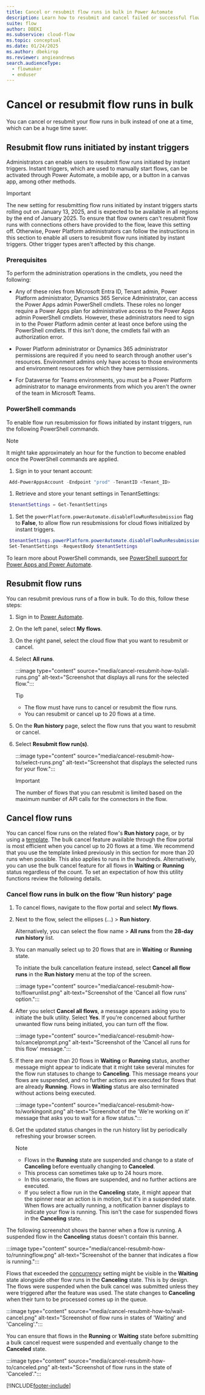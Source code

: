 ```yaml
---
title: Cancel or resubmit flow runs in bulk in Power Automate
description: Learn how to resubmit and cancel failed or successful flow runs in Power Automate.
suite: flow
author: DBEKI
ms.subservice: cloud-flow
ms.topic: conceptual
ms.date: 01/24/2025
ms.author: dbekirop
ms.reviewer: angieandrews
search.audienceType: 
  - flowmaker
  - enduser
---
```


# Cancel or resubmit flow runs in bulk

You can cancel or resubmit your flow runs in bulk instead of one at a time, which can be a huge time saver.

## Resubmit flow runs initiated by instant triggers

Administrators can enable users to resubmit flow runs initiated by instant triggers. Instant triggers, which are used to manually start flows, can be activated through Power Automate, a mobile app, or a button in a canvas app, among other methods.

> [!IMPORTANT]
> The new setting for resubmitting flow runs initiated by instant triggers starts rolling out on January 13, 2025, and is expected to be available in all regions by the end of January 2025. To ensure that flow owners can't resubmit flow runs with connections others have provided to the flow, leave this setting off.  Otherwise, Power Platform administrators can follow the instructions in this section to enable all users to resubmit flow runs initiated by instant triggers. Other trigger types aren't affected by this change.

### Prerequisites

To perform the administration operations in the cmdlets, you need the following:

- Any of these roles from Microsoft Entra ID, Tenant admin, Power Platform administrator, Dynamics 365 Service Administrator, can access the Power Apps admin PowerShell cmdlets. These roles no longer require a Power Apps plan for administrative access to the Power Apps admin PowerShell cmdlets. However, these administrators need to sign in to the Power Platform admin center at least once before using the PowerShell cmdlets. If this isn't done, the cmdlets fail with an authorization error.

- Power Platform administrator or Dynamics 365 administrator permissions are required if you need to search through another user's resources. Environment admins only have access to those environments and environment resources for which they have permissions.

- For Dataverse for Teams environments, you must be a Power Platform administrator to manage environments from which you aren't the owner of the team in Microsoft Teams.

### PowerShell commands

To enable flow run resubmission for flows initiated by instant triggers, run the following PowerShell commands.

> [!NOTE]
> It might take approximately an hour for the function to become enabled once the PowerShell commands are applied.

1. Sign in to your tenant account: 

  ```powershell
   Add-PowerAppsAccount -Endpoint "prod" -TenantID <Tenant_ID>
   ```
1. Retrieve and store your tenant settings in TenantSettings:
   
  ```powershell
   $tenantSettings = Get-TenantSettings
   ```
1. Set the `powerPlatform.powerAutomate.disableFlowRunResubmission` flag to **False**, to allow flow run resubmissions for cloud flows initialized by instant triggers.

  ```powershell
   $tenantSettings.powerPlatform.powerAutomate.disableFlowRunResubmission= $False
   Set-TenantSettings -RequestBody $tenantSettings
   ```

To learn more about PowerShell commands, see [PowerShell support for Power Apps and Power Automate](/power-platform/admin/powerapps-powershell#cmdlets).

## Resubmit flow runs

You can resubmit previous runs of a flow in bulk. To do this, follow these steps:

1. Sign in to [Power Automate](https://make.powerautomate.com).
1. On the left panel, select **My flows**.
1. On the right panel, select the cloud flow that you want to resubmit or cancel.
1. Select **All runs**.

    :::image type="content" source="media/cancel-resubmit-how-to/all-runs.png" alt-text="Screenshot that displays all runs for the selected flow.":::

   > [!TIP]
   > - The flow must have runs to cancel or resubmit the flow runs.
   > - You can resubmit or cancel up to 20 flows at a time.

1. On the **Run history** page, select the flow runs that you want to resubmit or cancel.
1. Select **Resubmit flow run(s)**.

    :::image type="content" source="media/cancel-resubmit-how-to/select-runs.png" alt-text="Screenshot that displays the selected runs for your flow.":::

   > [!IMPORTANT]
   > The number of flows that you can resubmit is limited based on the maximum number of API calls for the connectors in the flow.

## Cancel flow runs

You can cancel flow runs on the related flow's **Run history** page, or by using a [template](https://make.preview.powerautomate.com/galleries/public/templates/52c2eb66c0664b3b82480d1adcc6c1b4/cancel-all-of-my-flow-runs?environment=e85a08f2-6b04-ef9d-bbe3-05c8fb307b0b). The bulk cancel feature available through the flow portal is most efficient when you cancel up to 20 flows at a time. We recommend that you use the template linked previously in this section for more than 20 runs when possible. This also applies to runs in the hundreds. Alternatively, you can use the bulk cancel feature for all flows in **Waiting** or **Running** status regardless of the count. To set an expectation of how this utility functions review the following details.

### Cancel flow runs in bulk on the flow 'Run history' page

1. To cancel flows, navigate to the flow portal and select **My flows**.
1. Next to the flow, select the ellipses (&hellip;) > **Run history**.

    Alternatively, you can select the flow name > **All runs** from the **28-day run history** list.

1. You can manually select up to 20 flows that are in **Waiting** or **Running** state.

    To initiate the bulk cancellation feature instead, select **Cancel all flow runs** in the **Run history** menu at the top of the screen.

    :::image type="content" source="media/cancel-resubmit-how-to/flowrunlist.png" alt-text="Screenshot of the 'Cancel all flow runs' option.":::

1. After you select **Cancel all flows**, a message appears asking you to initiate the bulk utility. Select **Yes**. If you're concerned about further unwanted flow runs being initiated, you can turn off the flow.

    :::image type="content" source="media/cancel-resubmit-how-to/cancelprompt.png" alt-text="Screenshot of the 'Cancel all runs for this flow' message.":::

1. If there are more than 20 flows in **Waiting** or **Running** status, another message might appear to indicate that it might take several minutes for the flow run statuses to change to **Canceling**. This message means your flows are suspended, and no further actions are executed for flows that are already **Running**. Flows in **Waiting** status are also terminated without actions being executed.

    :::image type="content" source="media/cancel-resubmit-how-to/workingonit.png" alt-text="Screenshot of the 'We're working on it' message that asks you to wait for a flow status.":::

1. Get the updated status changes in the run history list by periodically refreshing your browser screen.

    > [!NOTE]
    > - Flows in the **Running** state are suspended and change to a state of **Canceling** before eventually changing to **Canceled**.
    > - This process can sometimes take up to 24 hours more.
    > - In this scenario, the flows are suspended, and no further actions are executed.
    > - If you select a flow run in the **Canceling** state, it might appear that the spinner near an action is in motion, but it's in a suspended state. When flows are actually running, a notification banner displays to indicate your flow is running. This isn't the case for suspended flows in the **Canceling** state.

The following screenshot shows the banner when a flow is running. A suspended flow in the **Canceling** status doesn't contain this banner.

:::image type="content" source="media/cancel-resubmit-how-to/runningflow.png" alt-text="Screenshot of the banner that indicates a flow is running.":::

Flows that exceeded the [concurrency](limits-and-config.md#concurrency-looping-and-debatching-limits) setting might be visible in the **Waiting** state alongside other flow runs in the **Canceling** state. This is by design. The flows were suspended when the bulk cancel was submitted unless they were triggered after the feature was used. The state changes to **Canceling** when their turn to be processed comes up in the queue.

:::image type="content" source="media/cancel-resubmit-how-to/wait-cancel.png" alt-text="Screenshot of flow runs in states of 'Waiting' and 'Canceling'.":::

You can ensure that flows in the **Running** or **Waiting** state before submitting a bulk cancel request were suspended and eventually change to the **Canceled** state.

:::image type="content" source="media/cancel-resubmit-how-to/canceled.png" alt-text="Screenshot of flow runs in the state of 'Canceled'.":::

[!INCLUDE[footer-include](includes/footer-banner.md)]
